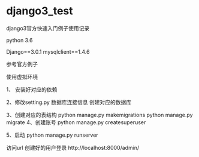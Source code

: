 # django3_test
django3官方快速入门例子使用记录


python 3.6

Django==3.0.1
mysqlclient==1.4.6

参考官方例子

使用虚拟环境

1、
安装好对应的依赖
 
2、修改setting.py 数据库连接信息  创建对应的数据库

3、创建对应的表结构
python manage.py makemigrations 
python manage.py migrate
4、创建账号
python manage.py createsuperuser


5、启动
python manage.py runserver

访问url  创建好的用户登录
http://localhost:8000/admin/



